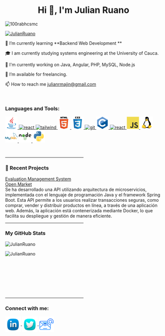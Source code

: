 <h1 align="center">Hi 👋, I'm Julian Ruano</h1>

<p align="left"> <img src="https://komarev.com/ghpvc/?username=JulianRuano&label=Profile%20views&color=0e75b6&style=flat" alt="100rabhcsmc" /> </p>

<p align="left"> <a href="https://twitter.com/julianrmajin" target="blank"><img src="https://img.shields.io/twitter/follow/julianrmajin?logo=twitter&style=for-the-badge" alt="JulianRuano" /></a> </p>

🌱 I’m currently learning **Backend Web Development **

🎓 I am currently studying systems engineering at the University of Cauca. 

🔭 I'm currently working on Java, Angular, PHP, MySQL, Node.js

🤝 I’m available for freelancing.

📫 How to reach me julianrmajin@gmail.com

<br>
<h3 align="left">Languages and Tools:</h3>
<p align="left">
<a href="https://www.java.com" target="_blank" rel="noreferrer"> <img src="https://raw.githubusercontent.com/devicons/devicon/master/icons/java/java-original.svg" alt="java" width="40" height="40"
</a> 
<a href="https://tailwindcss.com/" target="_blank" rel="noreferrer"> <img src="https://www.vectorlogo.zone/logos/angular/angular-icon.svg" alt="react" width="40" height="40"/> 
</a>
<a href="https://tailwindcss.com/" target="_blank" rel="noreferrer"> <img src="https://www.vectorlogo.zone/logos/tailwindcss/tailwindcss-icon.svg" alt="tailwind" width="40" height="40"/> 
</a>
<a href="https://www.w3.org/html/" target="_blank" rel="noreferrer"> <img src="https://raw.githubusercontent.com/devicons/devicon/master/icons/html5/html5-original-wordmark.svg" alt="html5" width="40" height="40"/> 
</a> 
<a href="https://www.w3schools.com/css/" target="_blank" rel="noreferrer"> <img src="https://raw.githubusercontent.com/devicons/devicon/master/icons/css3/css3-original-wordmark.svg" alt="css3" width="40" height="40"/> 
</a> 
<a href="https://git-scm.com/" target="_blank" rel="noreferrer"> <img src="https://www.vectorlogo.zone/logos/git-scm/git-scm-icon.svg" alt="git" width="40" height="40"/> 
</a>
<a href="https://www.cprogramming.com/" target="_blank" rel="noreferrer"> <img src="https://raw.githubusercontent.com/devicons/devicon/master/icons/c/c-original.svg" alt="c" width="40" height="40"/> </a> 
<a href="https://tailwindcss.com/" target="_blank" rel="noreferrer"> <img src="https://www.vectorlogo.zone/logos/php/php-icon.svg" alt="react" width="40" height="40"/> 
</a>
<a href="https://developer.mozilla.org/en-US/docs/Web/JavaScript" target="_blank" rel="noreferrer"> <img src="https://raw.githubusercontent.com/devicons/devicon/master/icons/javascript/javascript-original.svg" alt="javascript" width="40" height="40"/> 
</a>
<a href="https://www.linux.org/" target="_blank" rel="noreferrer"> <img src="https://raw.githubusercontent.com/devicons/devicon/master/icons/linux/linux-original.svg" alt="linux" width="40" height="40"/> 
</a>
<a href="https://www.mysql.com/" target="_blank" rel="noreferrer"> <img src="https://raw.githubusercontent.com/devicons/devicon/master/icons/mysql/mysql-original-wordmark.svg" alt="mysql" width="40" height="40"/> 
</a> 
<a href="https://nodejs.org" target="_blank" rel="noreferrer"> <img src="https://raw.githubusercontent.com/devicons/devicon/master/icons/nodejs/nodejs-original-wordmark.svg" alt="nodejs" width="40" height="40"/> </a> <a href="https://www.python.org" target="_blank" rel="noreferrer"> <img src="https://raw.githubusercontent.com/devicons/devicon/master/icons/python/python-original.svg" alt="python" width="40" height="40"/> 
</a> 

</p><br>
<hr width="50%" >

<h3>📝  Recent Projects</h3>

[Evaluation Management System ](https://github.com/JulianRuano/EvaluationManagementSystem-Backend)<br>
[Open Market](https://github.com/JulianRuano/OpenMarket_Argentina_Colombia)<br>
Se ha desarrollado una API utilizando arquitectura de microservicios, implementada con el lenguaje de programación Java y el framework Spring Boot. Esta API permite a los usuarios realizar transacciones seguras, como comprar, vender y distribuir productos en línea, a través de una aplicación web. Además, la aplicación está contenerizada mediante Docker, lo que facilita su despliegue y gestión de manera eficiente.

<hr width="50%" >

<h3>My GitHub Stats</h3>

<p>&nbsp;<img align="left" src="https://github-readme-stats.vercel.app/api?username=JulianRuano&show_icons=true&theme=dark&locale=en" alt="JulianRuano" /></p>

<p><img align="left" src="https://github-readme-stats.vercel.app/api/top-langs?username=JulianRuano&show_icons=true&theme=dark&locale=en&layout=compact" alt="JulianRuano" /></p>

<br><br><br><br><br><br><br><br>

<hr width="50%" >
<h3 align="left">Connect with me:</h3>
<p align="left">
<a href="https://www.linkedin.com/in/julian-ruano-majin-450818288/" target="blank"><img align="center" src="https://github.com/JulianRuano/my-portfolio/blob/main/img/linkedin-icon.png?raw=true" alt="Julian Ruano" height="50" width="50" />
</a>
<a href="https://twitter.com/julianrmajin" target="blank"><img align="center" src="https://github.com/JulianRuano/my-portfolio/blob/main/img/twitter-icon.png?raw=true" alt="21304875" height="50" width="50" />
</a>
<a href="mailto:julianrmajin@gmail.com" target="blank"><img align="center" src="https://github.com/JulianRuano/my-portfolio/blob/main/img/icons8-email-96.png?raw=true" alt="21304875" height="50" width="50" />
</a>
</p>

